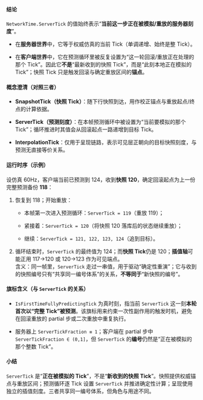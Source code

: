 #### 结论

`NetworkTime.ServerTick` 的值始终表示“**当前这一步正在被模拟/重放的服务器刻度**”。

- 在**服务器世界**中，它等于权威仿真的当前 Tick（单调递增、始终是整 Tick）。
    
- 在**客户端世界**中，它在预测循环里被反复设置为“这一轮回滚/重放正在处理的那个 Tick”。因此它**不是**“最新收到的快照 Tick”，而是“此刻本地正在模拟的 Tick”；快照 Tick 只是触发回滚与确定重放区间的**锚点**。
    

#### 概念澄清（对照三者）

- **SnapshotTick（快照 Tick）**：随下行快照到达，用作校正锚点与重放起点/终点的计算依据。
    
- **ServerTick（预测刻度）**：在本帧预测循环中被设置为“当前要模拟的那个 Tick”；循环推进时其值会从回滚起点一路递增到目标 Tick。
    
- **InterpolationTick**：仅用于呈现链路，表示可见层正朝向的目标快照刻度，与预测无直接等价关系。
    

#### 运行时序（示例）

设仿真 60Hz，客户端当前已预测到 124，收到**快照 120**，确定回滚起点为上一份完整预测备份 **118**：

1. 恢复到 118；开始重放：
    
    - 本帧第一次进入预测循环：`ServerTick = 119`（重放 119）；
        
    - 紧接着：`ServerTick = 120`（将快照 120 落库后的状态继续重放）；
        
    - 继续：`ServerTick = 121, 122, 123, 124`（追到目标）。
        
2. 循环结束时，`ServerTick` 的最终值为 124；而**快照 Tick**仍是 120；**插值轴**可能正用 117→120 或 120→123 作为可见端点。  
    含义：同一帧里，`ServerTick` 走过一串值，用于驱动“确定性重演”；它与收到的快照编号只有“共享同一编号体系”的关系，**不等同于**“新快照的编号”。
    

#### 旗标含义（与 `ServerTick` 的关系）

- `IsFirstTimeFullyPredictingTick` 为真时刻，指当前 `ServerTick` 这一刻**本轮首次以“完整 Tick”被预测**。该旗标用来约束一次性副作用的触发时机，避免在回滚重放的 partial 步或二次重放中重复执行。
    
- 服务器上 `ServerTickFraction ≡ 1`；客户端在 partial 步中 `ServerTickFraction ∈ (0,1]`，但 `ServerTick` 的**编号**仍然是“正在被模拟的那个整数 Tick”。
    

#### 小结

`ServerTick` 是“**正在被模拟的 Tick**”，不是“**新收到的快照 Tick**”。快照提供权威锚点与重放区间；预测循环逐 Tick 设置 `ServerTick` 并推进确定性计算；呈现使用独立的插值刻度。三者共享同一编号体系，但角色与用途不同。